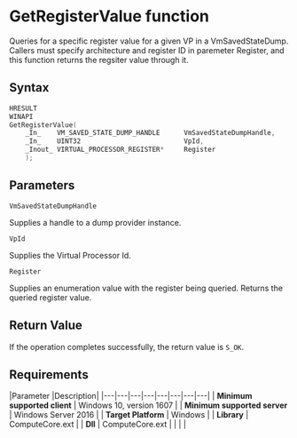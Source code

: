 # GetRegisterValue function

Queries for a specific register value for a given VP in a VmSavedStateDump. Callers must specify architecture and register ID in paremeter Register, and this function returns the regsiter value through it. 

## Syntax

```C
HRESULT 
WINAPI 
GetRegisterValue( 
    _In_    VM_SAVED_STATE_DUMP_HANDLE      VmSavedStateDumpHandle, 
    _In_    UINT32                          VpId, 
    _Inout_ VIRTUAL_PROCESSOR_REGISTER*     Register 
    ); 
```

## Parameters

`VmSavedStateDumpHandle`

Supplies a handle to a dump provider instance.

`VpId`

Supplies the Virtual Processor Id.

`Register`

Supplies an enumeration value with the register being queried. Returns the queried register value.

## Return Value

If the operation completes successfully, the return value is `S_OK`.

## Requirements

|Parameter     |Description|
|---|---|---|---|---|---|---|---| 
| **Minimum supported client** | Windows 10, version 1607 |
| **Minimum supported server** | Windows Server 2016 |
| **Target Platform** | Windows |
| **Library** | ComputeCore.ext |
| **Dll** | ComputeCore.ext |
|    |    | 